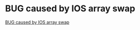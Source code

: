 # BUG caused by IOS array swap
[BUG caused by IOS array swap](https://aiwithcloud.com/2022/09/15/bug_caused_by_ios_array_swap/)